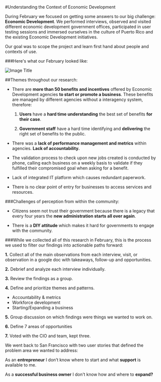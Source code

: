 #Understanding the Context of Economic Development


During February we focused on getting some answers to our big challenge: **Economic Development**. We performed interviews, observed and visited different economic development government offices, participated in user testing sessions and immersed ourselves in the culture of Puerto Rico and the existing Economic Development initiatives.

Our goal was to scope the project and learn first hand about people and contexts of use.

###Here's what our February looked like:

![Image Title](http://cl.ly/image/3N371N3N0G2O/Slides_Infographic.png)

##Themes throughout our research:

* There are **more than 50 benefits and incentives** offered by Economic Development agencies **to start or promote a business**. These benefits are managed by different agencies without a interagency system, therefore:

    1. **Users** have a **hard time understanding** the best set of benefits **for their case**.

    2. **Government staff** have a hard time identifying and **delivering** the right set of benefits to the public.


* There was a **lack of performance management and metrics** within agencies. **Lack of accountability.**


* The validation process to check upon new jobs created is conducted by phone, calling each business on a weekly basis to validate if they fulfilled their compromised goal when asking for a benefit.


* Lack of integrated IT platform which causes redundant paperwork.


* There is no clear point of entry for businesses to access services and resources.


###Challenges of perception from within the community:

* Citizens seem not trust their government because there is a legacy that every four years the **new administration starts all over again**.


* There is a **DIY attitude** which makes it hard for governments to engage with the community.


###While we collected all of this research in February, this is the process we used to filter our findings into actionable paths forward:


**1.** Collect all of the main observations from each interview, visit, or observation in a google doc with takeaways, follow-up and opportunities.

**2.** Debrief and analyze each interview individually.

**3.** Review the findings as a group.

**4.** Define and prioritize themes and patterns.
* Accountability & metrics
* Workforce development
* Starting/Expanding a business


**5.** Group discussion on which findings were things we wanted to work on.

**6.** Define 7 areas of opportunities

**7.** Voted with the CIO and team, kept three.

We went back to San Francisco with two user stories that defined the problem area we wanted to address:

As an **entrepreneur** I don’t know where to start and what **support** is available to me.

As a **successful business owner** I don't know how and where to **expand?**






